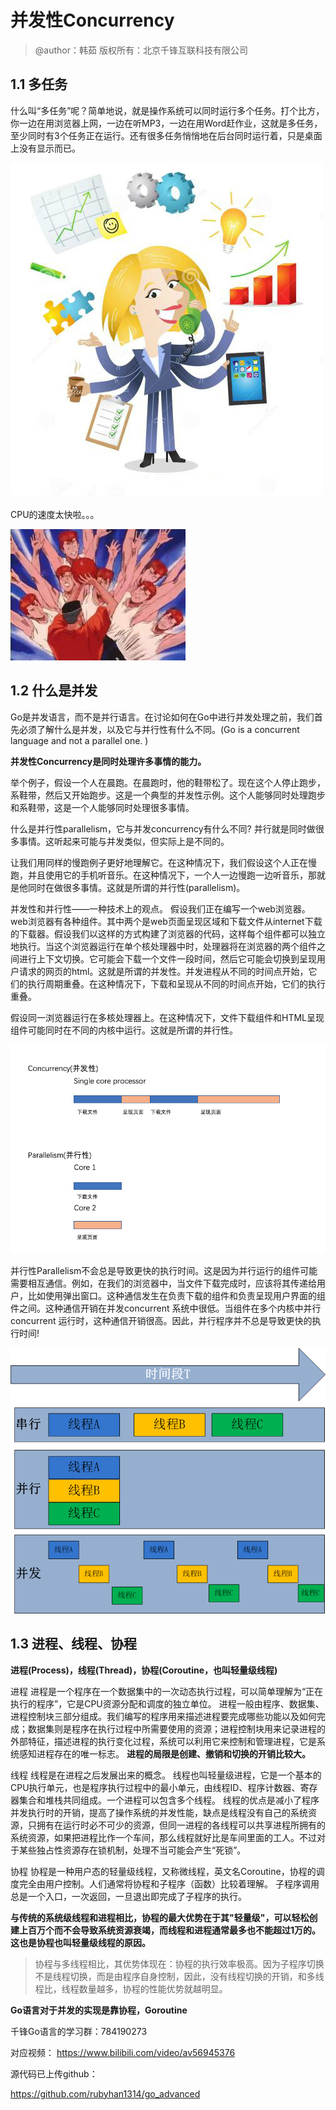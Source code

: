 # 并发性Concurrency

> @author：韩茹
> 版权所有：北京千锋互联科技有限公司

## 1.1 多任务

什么叫“多任务”呢？简单地说，就是操作系统可以同时运行多个任务。打个比方，你一边在用浏览器上网，一边在听MP3，一边在用Word赶作业，这就是多任务，至少同时有3个任务正在运行。还有很多任务悄悄地在后台同时运行着，只是桌面上没有显示而已。

![duorenwu1_meitu_1](img/duorenwu1_meitu_1.jpg)

CPU的速度太快啦。。。

![sudukuai](img/sudukuai.jpeg)

## 1.2 什么是并发

Go是并发语言，而不是并行语言。在讨论如何在Go中进行并发处理之前，我们首先必须了解什么是并发，以及它与并行性有什么不同。(Go is a concurrent language and not a parallel one. )

**并发性Concurrency是同时处理许多事情的能力。**

举个例子，假设一个人在晨跑。在晨跑时，他的鞋带松了。现在这个人停止跑步，系鞋带，然后又开始跑步。这是一个典型的并发性示例。这个人能够同时处理跑步和系鞋带，这是一个人能够同时处理很多事情。

什么是并行性parallelism，它与并发concurrency有什么不同?
并行就是同时做很多事情。这听起来可能与并发类似，但实际上是不同的。

让我们用同样的慢跑例子更好地理解它。在这种情况下，我们假设这个人正在慢跑，并且使用它的手机听音乐。在这种情况下，一个人一边慢跑一边听音乐，那就是他同时在做很多事情。这就是所谓的并行性(parallelism)。

并发性和并行性——一种技术上的观点。
假设我们正在编写一个web浏览器。web浏览器有各种组件。其中两个是web页面呈现区域和下载文件从internet下载的下载器。假设我们以这样的方式构建了浏览器的代码，这样每个组件都可以独立地执行。当这个浏览器运行在单个核处理器中时，处理器将在浏览器的两个组件之间进行上下文切换。它可能会下载一个文件一段时间，然后它可能会切换到呈现用户请求的网页的html。这就是所谓的并发性。并发进程从不同的时间点开始，它们的执行周期重叠。在这种情况下，下载和呈现从不同的时间点开始，它们的执行重叠。

假设同一浏览器运行在多核处理器上。在这种情况下，文件下载组件和HTML呈现组件可能同时在不同的内核中运行。这就是所谓的并行性。

![WX20190730-100944](img/WX20190730-100944.png)



并行性Parallelism不会总是导致更快的执行时间。这是因为并行运行的组件可能需要相互通信。例如，在我们的浏览器中，当文件下载完成时，应该将其传递给用户，比如使用弹出窗口。这种通信发生在负责下载的组件和负责呈现用户界面的组件之间。这种通信开销在并发concurrent 系统中很低。当组件在多个内核中并行concurrent 运行时，这种通信开销很高。因此，并行程序并不总是导致更快的执行时间!



![t](img/t.png)



## 1.3 进程、线程、协程

**进程(Process)，线程(Thread)，协程(Coroutine，也叫轻量级线程)**

进程
进程是一个程序在一个数据集中的一次动态执行过程，可以简单理解为“正在执行的程序”，它是CPU资源分配和调度的独立单位。 
进程一般由程序、数据集、进程控制块三部分组成。我们编写的程序用来描述进程要完成哪些功能以及如何完成；数据集则是程序在执行过程中所需要使用的资源；进程控制块用来记录进程的外部特征，描述进程的执行变化过程，系统可以利用它来控制和管理进程，它是系统感知进程存在的唯一标志。 **进程的局限是创建、撤销和切换的开销比较大。**



线程
线程是在进程之后发展出来的概念。 线程也叫轻量级进程，它是一个基本的CPU执行单元，也是程序执行过程中的最小单元，由线程ID、程序计数器、寄存器集合和堆栈共同组成。一个进程可以包含多个线程。 
线程的优点是减小了程序并发执行时的开销，提高了操作系统的并发性能，缺点是线程没有自己的系统资源，只拥有在运行时必不可少的资源，但同一进程的各线程可以共享进程所拥有的系统资源，如果把进程比作一个车间，那么线程就好比是车间里面的工人。不过对于某些独占性资源存在锁机制，处理不当可能会产生“死锁”。



协程
协程是一种用户态的轻量级线程，又称微线程，英文名Coroutine，协程的调度完全由用户控制。人们通常将协程和子程序（函数）比较着理解。 
子程序调用总是一个入口，一次返回，一旦退出即完成了子程序的执行。 

**与传统的系统级线程和进程相比，协程的最大优势在于其"轻量级"，可以轻松创建上百万个而不会导致系统资源衰竭，而线程和进程通常最多也不能超过1万的。这也是协程也叫轻量级线程的原因。**

> 协程与多线程相比，其优势体现在：协程的执行效率极高。因为子程序切换不是线程切换，而是由程序自身控制，因此，没有线程切换的开销，和多线程比，线程数量越多，协程的性能优势就越明显。







**Go语言对于并发的实现是靠协程，Goroutine**







千锋Go语言的学习群：784190273

对应视频：
https://www.bilibili.com/video/av56945376


源代码已上传github：

https://github.com/rubyhan1314/go_advanced